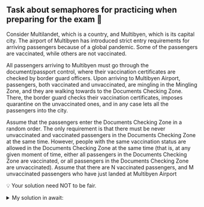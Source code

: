 
## Task about semaphores for practicing when preparing for the exam 🛂

Consider Multilandet, which is a country, and Multibyen, which is its capital city.
The airport of Multibyen has introduced strict entry requirements for arriving passengers because of a global pandemic.
Some of the passengers are vaccinated, while others are not vaccinated.

All passengers arriving to Multibyen must go through the document/passport control, where their vaccination certificates are checked by border guard officers.
Upon arriving to Multibyen Airport, passengers, both vaccinated and unvaccinated, are mingling in the Mingling Zone, and they are walking towards to the Documents Checking Zone.
There, the border guard checks their vaccination certificates, imposes quarantine on the unvaccinated ones, and in any case lets all the passengers into the city.

Assume that the passengers enter the Documents Checking Zone in a random order. The only requirement is that there must be never unvaccinated and vaccinated passengers in the Documents Checking Zone at the same time. However, people with the same vaccination status are allowed in the Documents Checking Zone at the same time (that is, at any given moment of time, either all passengers in the Documents Checking Zone are vaccinated, or all passengers in the Documents Checking Zone are unvaccinated).
Assume that there are N vaccinated passengers, and M unvaccinated passengers who have just landed at Multibyen Airport

💡 Your solution need NOT to be fair.

<details>
<summary>My solution in await: </summary>
    
    ```

        sem mutex = 1;
        sem vax = 1;
        sem nonVax = 1;

        int numV = 0;
        int numNV = 0;


        process Vaccinated [i=1 to N]{
            while true(){

                P(vax)
                numV ++;
                if (numV == 1){
                    P(mutex);
                }
                V(vax)

                doc_checking();

                P(vax);
                numV --;
                if (numV == 0){
                    V(mutex);
                }
                V (vax);
            }
        }

        process nonVaccinated [i=1 to N]{
        while true(){

                P(nonVax);
                numNV ++;
                if (numNV == 1){
                    P(mutex);
                }
                V(nonVax);

                doc_checking();

                P(nonVax);
                numNV --;
                if (numNV == 0){
                    V(mutex);
                }
                V (nonVax);
            }
        }


    ```
</details>